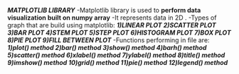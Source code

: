 ***MATPLOTLIB LIBRARY***
-Matplotlib library is used to **perform data visualization built on numpy array**
-It represents data in 2D .
-Types of graph that are build using matplotlib:
  ***1)LINEAR PLOT
  2)SCATTER PLOT
  3)BAR PLOT
  4)STEM PLOT
  5)STEP PLOT
  6)HISTOGRAM PLOT
  7)BOX PLOT
  8)PIE PLOT
  9)FILL BETWEEN PLOT***
-Functions performing in file are:
  ***1)plot() method
  2)bar() method
  3)show() method
  4)barh() method
  5)scatter() method
  6)xlabel() method
  7)ylabel() method
  8)title() method
  9)imshow() method
  10)grid() method
  11)pie() method
  12)legend() method***
